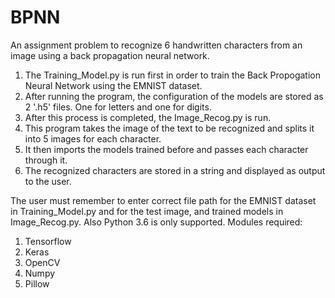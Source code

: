 # BPNN
An assignment problem to recognize 6 handwritten characters from an image using a back propagation neural network.

1. The Training_Model.py is run first in order to train the Back Propogation Neural Network using the EMNIST dataset.
2. After running the program, the configuration of the models are stored as 2 '.h5' files. One for letters and one for digits.
3. After this process is completed, the Image_Recog.py is run. 
4. This program takes the image of the text to be recognized and splits it into 5 images for each character.
5. It then imports the models trained before and passes each character through it.
6. The recognized characters are stored in a string and displayed as output to the user.

The user must remember to enter correct file path for the EMNIST dataset in Training_Model.py and for the test image, and trained models
in Image_Recog.py.
Also Python 3.6 is only supported.
Modules required:
1. Tensorflow
2. Keras
3. OpenCV
4. Numpy
5. Pillow
